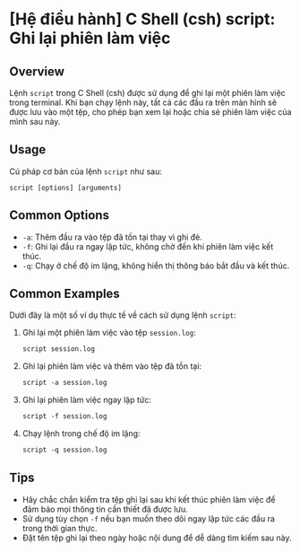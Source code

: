 # [Hệ điều hành] C Shell (csh) script: Ghi lại phiên làm việc

## Overview
Lệnh `script` trong C Shell (csh) được sử dụng để ghi lại một phiên làm việc trong terminal. Khi bạn chạy lệnh này, tất cả các đầu ra trên màn hình sẽ được lưu vào một tệp, cho phép bạn xem lại hoặc chia sẻ phiên làm việc của mình sau này.

## Usage
Cú pháp cơ bản của lệnh `script` như sau:
```
script [options] [arguments]
```

## Common Options
- `-a`: Thêm đầu ra vào tệp đã tồn tại thay vì ghi đè.
- `-f`: Ghi lại đầu ra ngay lập tức, không chờ đến khi phiên làm việc kết thúc.
- `-q`: Chạy ở chế độ im lặng, không hiển thị thông báo bắt đầu và kết thúc.

## Common Examples
Dưới đây là một số ví dụ thực tế về cách sử dụng lệnh `script`:

1. Ghi lại một phiên làm việc vào tệp `session.log`:
   ```csh
   script session.log
   ```

2. Ghi lại phiên làm việc và thêm vào tệp đã tồn tại:
   ```csh
   script -a session.log
   ```

3. Ghi lại phiên làm việc ngay lập tức:
   ```csh
   script -f session.log
   ```

4. Chạy lệnh trong chế độ im lặng:
   ```csh
   script -q session.log
   ```

## Tips
- Hãy chắc chắn kiểm tra tệp ghi lại sau khi kết thúc phiên làm việc để đảm bảo mọi thông tin cần thiết đã được lưu.
- Sử dụng tùy chọn `-f` nếu bạn muốn theo dõi ngay lập tức các đầu ra trong thời gian thực.
- Đặt tên tệp ghi lại theo ngày hoặc nội dung để dễ dàng tìm kiếm sau này.